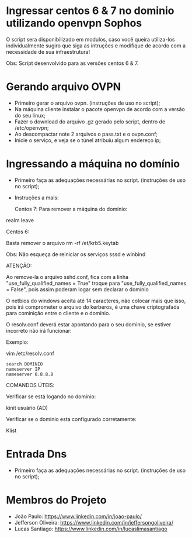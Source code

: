 # Ingressar centos 6 & 7 no dominio utilizando openvpn Sophos

  O script sera disponibilizado em modulos, caso você queira utiliza-los individualmente sugiro que siga as intruções e modifique de acordo com a necessidade de sua infraestrutura!
  
  Obs: Script desenvolvido para as versões centos 6 & 7.


# Gerando arquivo OVPN

* Primeiro gerar o arquivo ovpn. (instruções de uso no script);
* Na máquina cliente instalar o pacote openvpn de acordo com a versão do seu linux;
* Fazer o download do arquivo .gz gerado pelo script, dentro de /etc/openvpn;
* Ao descompactar note 2 arquivos o pass.txt e o ovpn.conf;
* Inicie o serviço, e veja se o túnel atribuiu algum endereço ip;

# Ingressando a máquina no domínio

* Primeiro faça as adequações necessárias no script. (instruções de uso no script);
* Instruções a mais:

  Centos 7:
Para remover a máquina do domínio:

realm leave

  Centos 6:
 
 Basta remover o arquivo rm -rf /et/krb5.keytab

Obs: Não esqueça de reiniciar os serviços sssd e winbind

  ATENÇÃO:

  Ao remove-la o arquivo sshd.conf, fica com a linha "use_fully_qualified_names = True" troque para "use_fully_qualified_names = False", pois assim poderam logar sem declarar o domínio
 
   O netbios do windows aceita até 14 caracteres, não colocar mais que isso, pois irá comprometer o arquivo do kerberos, é uma chave criptografada para cominição entre o cliente e o domínio.
  
   O resolv.conf deverá estar apontando para o seu dominio, se estiver incorreto não irá funcionar:
   
   Exemplo:
   
   vim /etc/resolv.conf
    
    search DOMINIO
    nameserver IP
    nameserver 8.8.8.8
   
   COMANDOS ÚTEIS:
  
  Verificar se está logando no dominio:
  
  kinit usuário (AD)
   
   Verificar se o dominio esta configurado corretamente:
   
  Klist


# Entrada Dns 

* Primeiro faça as adequações necessárias no script. (instruções de uso no script);



# Membros do Projeto

* João Paulo: https://www.linkedin.com/in/joao-paulo/
* Jefferson Oliveira: https://www.linkedin.com/in/jeffersongoliveira/
* Lucas Santiago: https://www.linkedin.com/in/lucaslimasantiago


